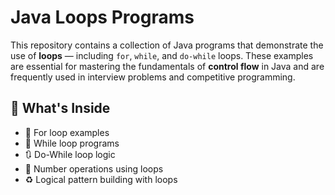 # Java Loops Programs

This repository contains a collection of Java programs that demonstrate the use of **loops** — including `for`, `while`, and `do-while` loops. These examples are essential for mastering the fundamentals of **control flow** in Java and are frequently used in interview problems and competitive programming.

## 📘 What's Inside

- 🔁 For loop examples
- 🔄 While loop programs
- 🔃 Do-While loop logic
- 🔢 Number operations using loops
- ♻️ Logical pattern building with loops


